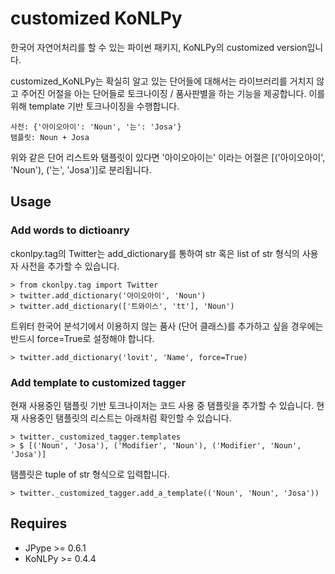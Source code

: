 # customized KoNLPy

한국어 자연어처리를 할 수 있는 파이썬 패키지, KoNLPy의 customized version입니다. 

customized_KoNLPy는 확실히 알고 있는 단어들에 대해서는 라이브러리를 거치지 않고 주어진 어절을 아는 단어들로 토크나이징 / 품사판별을 하는 기능을 제공합니다. 이를 위해 template 기반 토크나이징을 수행합니다.

    사전: {'아이오아이': 'Noun', '는': 'Josa'}
    탬플릿: Noun + Josa

위와 같은 단어 리스트와 탬플릿이 있다면 '아이오아이는' 이라는 어절은 [('아이오아이', 'Noun'), ('는', 'Josa')]로 분리됩니다.


## Usage

### Add words to dictioanry

ckonlpy.tag의 Twitter는 add_dictionary를 통하여 str 혹은 list of str 형식의 사용자 사전을 추가할 수 있습니다. 

    > from ckonlpy.tag import Twitter
    > twitter.add_dictionary('아이오아이', 'Noun')
    > twitter.add_dictionary(['트와이스', 'tt'], 'Noun')

트위터 한국어 분석기에서 이용하지 않는 품사 (단어 클래스)를 추가하고 싶을 경우에는 반드시 force=True로 설정해야 합니다. 

    > twitter.add_dictionary('lovit', 'Name', force=True)

### Add template to customized tagger

현재 사용중인 탬플릿 기반 토크나이저는 코드 사용 중 탬플릿을 추가할 수 있습니다. 현재 사용중인 탬플릿의 리스트는 아래처럼 확인할 수 있습니다. 

    > twitter._customized_tagger.templates
    > $ [('Noun', 'Josa'), ('Modifier', 'Noun'), ('Modifier', 'Noun', 'Josa')]

탬플릿은 tuple of str 형식으로 입력합니다. 

    > twitter._customized_tagger.add_a_template(('Noun', 'Noun', 'Josa'))

## Requires

- JPype >= 0.6.1
- KoNLPy >= 0.4.4
